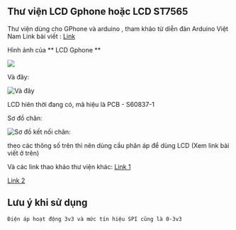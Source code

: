 ﻿## Thư viện LCD Gphone hoặc LCD ST7565

Thư viện dùng cho GPhone và arduino , tham khảo từ diễn đàn Arduino Việt Nam
Link bài viết : [Link](http://arduino.vn/tutorial/1319-st7565-huong-dan-su-dung-glcd-st7565-homephone-va-chia-se-thu-vien)

Hình ảnh của ** LCD Gphone **

<img src="http://k1.arduino.vn/img/2016/11/08/0/3299_12315469-1478612440-0-14e05c4a7862f1421c16ec1f68dc0fc7ef9e3457876a880c02b69af7feb5c4ce.jpg">

Và đây:

![Và đây](http://k1.arduino.vn/img/2016/12/15/0/3428_12315469-1481819575-0-20161215-232218.jpg)

LCD hiên thời đang có, mã hiệu là PCB - S60837-1

Sơ đồ chân:

 ![Sơ đồ kết nối chân:](http://k3.arduino.vn/img/2016/11/08/0/3264_81215469-1478612453-0-5459c97506e9d1ef252c284d9f5527de23470a95c9ba84e7077a90a6891dcded.jpg)

theo các thông số trên thì nên dùng cầu phân áp để dùng LCD
(Xem link bài viết ở trên)

Và các link thao khảo thư viện khác:
[Link 1](http://arduino.vn/bai-viet/763-public-homephone-lcd-library-thu-vien-dieu-khien-man-hinh-lcd-dien-thoai-cong-cong-va)

[Link 2](https://www.adafruit.com/product/250)

## Lưu ý khi sử dụng

` Điện áp hoạt động 3v3 và mức tín hiệu SPI cũng là 0-3v3 `

 
